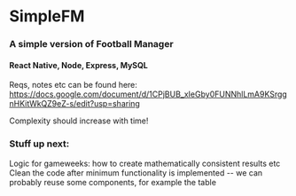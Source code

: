 # SimpleFM

### A simple version of Football Manager
#### React Native, Node, Express, MySQL

Reqs, notes etc can be found here: https://docs.google.com/document/d/1CPjBUB_xIeGby0FUNNhlLmA9KSrggnHKitWkQZ9eZ-s/edit?usp=sharing

Complexity should increase with time!

### Stuff up next:

Logic for gameweeks: how to create mathematically consistent results etc
Clean the code after minimum functionality is implemented -- we can probably reuse some components, for example the table
